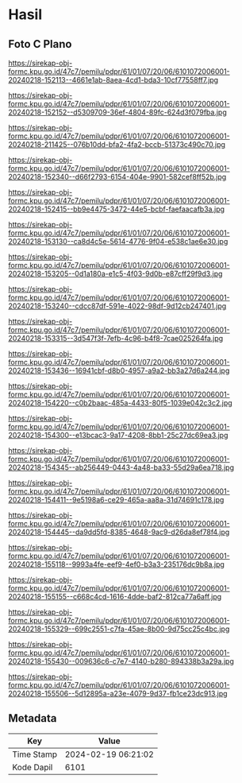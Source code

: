 # Hasil

## Foto C Plano

https://sirekap-obj-formc.kpu.go.id/47c7/pemilu/pdpr/61/01/07/20/06/6101072006001-20240218-152113--4661e1ab-8aea-4cd1-bda3-10cf77558ff7.jpg

https://sirekap-obj-formc.kpu.go.id/47c7/pemilu/pdpr/61/01/07/20/06/6101072006001-20240218-152152--d5309709-36ef-4804-89fc-624d3f079fba.jpg

https://sirekap-obj-formc.kpu.go.id/47c7/pemilu/pdpr/61/01/07/20/06/6101072006001-20240218-211425--076b10dd-bfa2-4fa2-bccb-51373c490c70.jpg

https://sirekap-obj-formc.kpu.go.id/47c7/pemilu/pdpr/61/01/07/20/06/6101072006001-20240218-152340--d66f2793-6154-404e-9901-582cef8ff52b.jpg

https://sirekap-obj-formc.kpu.go.id/47c7/pemilu/pdpr/61/01/07/20/06/6101072006001-20240218-152415--bb9e4475-3472-44e5-bcbf-faefaacafb3a.jpg

https://sirekap-obj-formc.kpu.go.id/47c7/pemilu/pdpr/61/01/07/20/06/6101072006001-20240218-153130--ca8d4c5e-5614-4776-9f04-e538c1ae6e30.jpg

https://sirekap-obj-formc.kpu.go.id/47c7/pemilu/pdpr/61/01/07/20/06/6101072006001-20240218-153205--0d1a180a-e1c5-4f03-9d0b-e87cff29f9d3.jpg

https://sirekap-obj-formc.kpu.go.id/47c7/pemilu/pdpr/61/01/07/20/06/6101072006001-20240218-153240--cdcc87df-591e-4022-98df-9d12cb247401.jpg

https://sirekap-obj-formc.kpu.go.id/47c7/pemilu/pdpr/61/01/07/20/06/6101072006001-20240218-153315--3d547f3f-7efb-4c96-b4f8-7cae025264fa.jpg

https://sirekap-obj-formc.kpu.go.id/47c7/pemilu/pdpr/61/01/07/20/06/6101072006001-20240218-153436--16941cbf-d8b0-4957-a9a2-bb3a27d6a244.jpg

https://sirekap-obj-formc.kpu.go.id/47c7/pemilu/pdpr/61/01/07/20/06/6101072006001-20240218-154220--c0b2baac-485a-4433-80f5-1039e042c3c2.jpg

https://sirekap-obj-formc.kpu.go.id/47c7/pemilu/pdpr/61/01/07/20/06/6101072006001-20240218-154300--e13bcac3-9a17-4208-8bb1-25c27dc69ea3.jpg

https://sirekap-obj-formc.kpu.go.id/47c7/pemilu/pdpr/61/01/07/20/06/6101072006001-20240218-154345--ab256449-0443-4a48-ba33-55d29a6ea718.jpg

https://sirekap-obj-formc.kpu.go.id/47c7/pemilu/pdpr/61/01/07/20/06/6101072006001-20240218-154411--9e5198a6-ce29-465a-aa8a-31d74691c178.jpg

https://sirekap-obj-formc.kpu.go.id/47c7/pemilu/pdpr/61/01/07/20/06/6101072006001-20240218-154445--da9dd5fd-8385-4648-9ac9-d26da8ef78f4.jpg

https://sirekap-obj-formc.kpu.go.id/47c7/pemilu/pdpr/61/01/07/20/06/6101072006001-20240218-155118--9993a4fe-eef9-4ef0-b3a3-235176dc9b8a.jpg

https://sirekap-obj-formc.kpu.go.id/47c7/pemilu/pdpr/61/01/07/20/06/6101072006001-20240218-155155--c668c4cd-1616-4dde-baf2-812ca77a6aff.jpg

https://sirekap-obj-formc.kpu.go.id/47c7/pemilu/pdpr/61/01/07/20/06/6101072006001-20240218-155329--699c2551-c7fa-45ae-8b00-9d75cc25c4bc.jpg

https://sirekap-obj-formc.kpu.go.id/47c7/pemilu/pdpr/61/01/07/20/06/6101072006001-20240218-155430--009636c6-c7e7-4140-b280-894338b3a29a.jpg

https://sirekap-obj-formc.kpu.go.id/47c7/pemilu/pdpr/61/01/07/20/06/6101072006001-20240218-155506--5d12895a-a23e-4079-9d37-fb1ce23dc913.jpg


## Metadata

| Key        | Value               |
| ---------- | ------------------- |
| Time Stamp | 2024-02-19 06:21:02 |
| Kode Dapil | 6101                |



